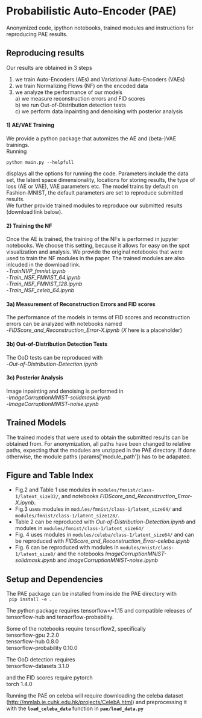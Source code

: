 # Probabilistic Auto-Encoder (PAE)

Anonymized code, ipython notebooks, trained modules and instructions for reproducing PAE results.

## Reproducing results
Our results are obtained in 3 steps  
1) we train Auto-Encoders (AEs) and Variational Auto-Encoders (VAEs)   
2) we train Normalizing Flows (NF) on the encoded data  
3) we analyze the performance of our models   
    a) we measure reconstruction errors and FID scores  
    b) we run Out-of-Distribution detection tests  
    c) we perform data inpainting and denoising with posterior analysis

#### 1) AE/VAE Training
We provide a python package that automizes the AE and (beta-)VAE trainings.   
Running   

```python main.py --helpfull```   

displays all the options for running the code. 
Parameters include the data set, the latent space dimensionality, locations for storing results, the type of loss (AE or VAE), VAE parameters etc.
The model trains by default on Fashion-MNIST, the default parameters are set to reproduce submitted results.   
We further provide trained modules to reproduce our submitted results (download link below).

#### 2) Training the NF
Once the AE is trained, the training of the NFs is performed in jupyter notebooks. We choose this setting, because it allows for easy on the spot visualization and analysis. We provide the original notebooks that were used to train the NF modules in the paper. The trained modules are also inlcuded in the download link.  
-*TrainNVP_fmnist.ipynb*   
-*Train_NSF_FMNIST_64.ipynb*    
-*Train_NSF_FMNIST_128.ipynb*  
-*Train_NSF_celeb_64.ipynb*    

#### 3a) Measurement of Reconstruction Errors and FID scores
The performance of the models in terms of FID scores and reconstruction errors can be analyzed with notebooks named   
-*FIDScore_and_Reconstruction_Error-X.ipynb* (*X*  here is a placeholder)

#### 3b) Out-of-Distribution Detection Tests
The OoD tests can be reproduced with   
-*Out-of-Distribution-Detection.ipynb*   

#### 3c) Posterior Analysis
Image inpainting and denoising is performed in   
-*ImageCorruptionMNIST-solidmask.ipynb*   
-*ImageCorruptionMNIST-noise.ipynb*    

## Trained Models
The trained models that were used to obtain the submitted results can be obtained from. For anonymization, all paths have been changed to relative paths, expecting that the modules are unzipped in the PAE directory. If done otherwise, the module paths (params['module_path']) has to be adapated.

## Figure and Table Index
- Fig.2 and Table 1 use modules in `modules/fmnist/class-1/latent_size32/`, and notebooks *FIDScore_and_Reconstruction_Error-X.ipynb*.     
- Fig.3 uses modules in `modules/fmnist/class-1/latent_size64/` and `modules/fmnist/class-1/latent_size128/`.    
- Table 2 can be reproduced with *Out-of-Distribution-Detection.ipynb* and modules in `modules/fmnist/class-1/latent_size64/`  
- Fig. 4 uses modules in `modules/celeba/class-1/latent_size64/` and can be reproduced with *FIDScore_and_Reconstruction_Error-celeba.ipynb* 
- Fig. 6 can be reproduced with modules in `modules/mnist/class-1/latent_size8/` and the notebooks *ImageCorruptionMNIST-solidmask.ipynb* and *ImageCorruptionMNIST-noise.ipynb*


## Setup and Dependencies

The PAE package can be installed from inside the PAE directory with  
``` pip install -e .```

The python package requires tensorflow<=1.15 and compatible releases of tensorflow-hub and tensorflow-probability.

Some of the notebooks require tensorflow2, specifically  
tensorflow-gpu            2.2.0                   
tensorflow-hub            0.8.0                    
tensorflow-probability    0.10.0

The OoD detection requires    
tensorflow-datasets       3.1.0

and the FID scores require pytorch    
torch                     1.4.0

Running the PAE on celeba will require downloading the celeba dataset (http://mmlab.ie.cuhk.edu.hk/projects/CelebA.html) and preprocessing it with the **`load_celeba_data`** function in **`pae/load_data.py`**
